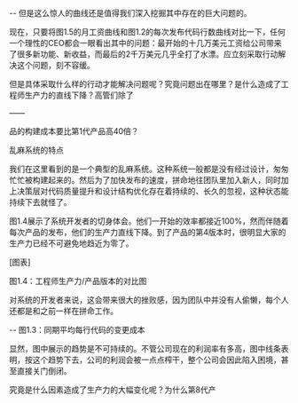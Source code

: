 --
但是这么惊人的曲线还是值得我们深入挖掘其中存在的巨大问题的。

现在，只要将图1.5的月工资曲线和图1.2的每次发布代码行数曲线对比一下，任何一个理性的CEO都会一眼看出其中的问题：最开始的十几万美元工资给公司带来了很多新功能、新收益，而最后的2千万美元几乎全打了水漂。应立刻采取行动解决这个问题，刻不容缓。

但是具体采取什么样的行动才能解决问题呢？究竟问题出在哪里？是什么造成了工程师生产力的直线下降？高管们除了

——

品的构建成本要比第1代产品高40倍？

乱麻系统的特点

我们在这里看到的是一个典型的乱麻系统。这种系统一般都是没有经过设计，匆匆忙忙被构建起来的。然后为了加快发布的速度，拼命地往团队里加入新人，同时加上决策层对代码质量提升和设计结构优化存在着持续的、长久的忽视，这种状态能持续下去就怪了。

图1.4展示了系统开发者的切身体会。他们一开始的效率都接近100%，然而伴随着每次产品的发布，他们的生产力直线下降。到了产品的第4版本时，很明显大家的生产力已经不可避免地趋近为零了。

[图表]

图1.4：工程师生产力/产品版本的对比图

对系统的开发者来说，这会带来很大的挫败感，因为团队中并没有人偷懒，每个人还都是和之前一样在拼命工作。

--
图1.3：同期平均每行代码的变更成本

显然，图中展示的趋势是不可持续的。不管公司现在的利润率有多高，图中线条表明，按这个趋势下去，公司的利润会被一点点榨干，整个公司会因此陷入困境，甚至直接关门倒闭。

究竟是什么因素造成了生产力的大幅变化呢？为什么第8代产
